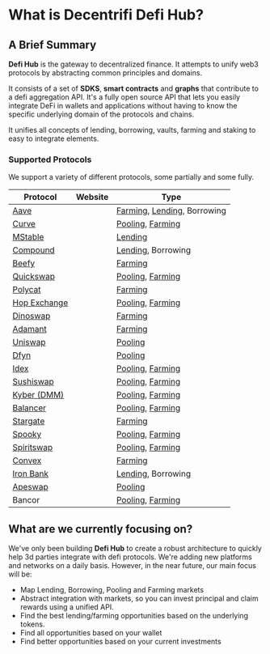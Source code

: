 # What is Decentrifi Defi Hub?

## A Brief Summary

**Defi Hub** is the gateway to decentralized finance. It attempts to unify web3 protocols by abstracting common principles and domains.

It consists of a set of **SDKS**, **smart contracts** and **graphs** that contribute to a defi aggregation API. It's a fully open source API that lets you easily integrate DeFi in wallets and applications without having to know the specific underlying domain of the protocols and chains.&#x20;

It unifies all concepts of lending, borrowing, vaults, farming and staking to easy to integrate elements.

### Supported Protocols

We support a variety of different protocols, some partially and some fully.&#x20;

| Protocol                                                        | Website | Type                                                                                      |
| --------------------------------------------------------------- | ------- | ----------------------------------------------------------------------------------------- |
| [Aave](general/supported-protocols/aave.md)                     |         | [Farming](api-endpoints/farming.md), [Lending](api-endpoints/lending.md), Borrowing       |
| [Curve](general/supported-protocols/curve-finance.md)           |         | [Pooling](api-endpoints/pooling-markets.md), [Farming](api-endpoints/farming.md)          |
| [MStable](general/supported-protocols/mstable.md)               |         | [Lending](api-endpoints/lending.md)                                                       |
| [Compound](general/supported-protocols/compound-finance.md)     |         | [Lending](api-endpoints/lending.md), Borrowing                                            |
| [Beefy](general/supported-protocols/beefy-finance.md)           |         | [Farming](api-endpoints/farming.md)                                                       |
| [Quickswap](general/supported-protocols/quickswap.md)           |         | [Pooling](api-endpoints/pooling-markets.md), [Farming](api-endpoints/farming.md)          |
| [Polycat](general/supported-protocols/polycat.md)               |         | [Farming](api-endpoints/farming.md)                                                       |
| [Hop Exchange](general/supported-protocols/hop-exchange-api.md) |         | [Pooling](api-endpoints/pooling-markets.md), [Farming](api-endpoints/farming.md)          |
| [Dinoswap](general/supported-protocols/dinoswap-api.md)         |         | [Farming](api-endpoints/farming.md)                                                       |
| [Adamant](general/supported-protocols/adamant-finance.md)       |         | [Farming](api-endpoints/farming.md)                                                       |
| [Uniswap](general/supported-protocols/uniswap.md)               |         | [Pooling](api-endpoints/pooling-markets.md)                                               |
| [Dfyn](general/supported-protocols/dfyn.md)                     |         | [Pooling](api-endpoints/pooling-markets.md)                                               |
| [Idex](general/supported-protocols/idex-api.md)                 |         | [Pooling](api-endpoints/pooling-markets.md), [Farming](api-endpoints/farming.md)          |
| [Sushiswap](general/supported-protocols/sushiswap.md)           |         | [Pooling](api-endpoints/pooling-markets.md), [Farming](api-endpoints/farming.md)          |
| [Kyber (DMM)](general/supported-protocols/kyber-dmm.md)         |         | [Pooling](api-endpoints/pooling-markets.md), [Farming](api-endpoints/farming.md)          |
| [Balancer](general/supported-protocols/balancer.md)             |         | [Pooling](api-endpoints/pooling-markets.md), [Farming](api-endpoints/farming.md)          |
| [Stargate](general/supported-protocols/stargate.md)             |         | [Farming](api-endpoints/farming.md)                                                       |
| [Spooky](general/supported-protocols/spookyswap.md)             |         | [Pooling](developers/domain-model/pooling-market.md), [Farming](api-endpoints/farming.md) |
| [Spiritswap](general/supported-protocols/spiritswap.md)         |         | [Pooling](api-endpoints/pooling-markets.md), [Farming](api-endpoints/farming.md)          |
| [Convex](general/supported-protocols/convex-finance.md)         |         | [Farming](api-endpoints/farming.md)                                                       |
| [Iron Bank](general/supported-protocols/iron-bank-api.md)       |         | [Lending](api-endpoints/lending.md), Borrowing                                            |
| [Apeswap](general/supported-protocols/apeswap-api.md)           |         | [Pooling](api-endpoints/pooling-markets.md)                                               |
| Bancor                                                          |         | [Pooling](developers/domain-model/pooling-market.md), [Farming](api-endpoints/farming.md) |

## What are we currently focusing on?

We've only been building **Defi Hub** to create a robust architecture to quickly help 3d parties integrate with defi protocols. We're adding new platforms and networks on a daily basis. However, in the near future, our main focus will be:

* Map Lending, Borrowing, Pooling and Farming markets
* Abstract integration with markets, so you can invest principal and claim rewards using a unified API.
* Find the best lending/farming opportunities based on the underlying tokens.
* Find all opportunities based on your wallet
* Find better opportunities based on your current investments

